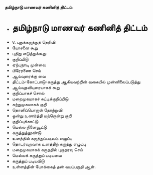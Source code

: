**தமிழ்நாடு மாணவர் கணினித் திட்டம்**
- # தமிழ்நாடு மாணவர் கணினித் திட்டம்
- v. புதுக்கருத்துத் தெரிவி
- யோசனை கூறு
-  புதிது எடுத்துக்கூறு
- குறிப்பிடு
-  ஏற்புநாடி முன்வை
- பிரேரணை செய்
- ஆய்வுரைக்கு வை
- திட்டம்-கோட்பாடு-கருத்து ஆகியவற்றின் வகையில் முன்னிலைப்படுத்து
- ஆய்வுதவியுரையாகக் கூறு
- குறிப்பாகச் சொல்
- மறைமுகமாகச்   சுட்டிக்குறிப்பிடு
- சுற்றுமுகமாகக் குறி
- தொனிப்பொருள் தோற்றுவி
- ஒன்று உணர்த்தி மற்றொன்று குறி
- குறிப்புக்காட்டு
- மெல்ல நினைவூட்டு
- கருத்துத்தூண்டு
- உளத்தில் கருத்துப்படிவம் எழுப்பு
- தொடர்வுறவாக உளத்திற் கருத்து  எழுப்பு
- மறைமுகமாகக் கருததில் புகுதரவு செய்
- மெல்லக் கருத்துப் படியவை
- கருத்துப் படியவிடு
-  உள்ளத்தின் போக்கைத் தன் வயப்பகுதி  ஆள்.

